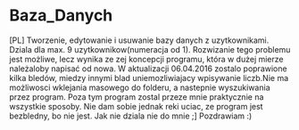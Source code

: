# Baza_Danych
[PL] Tworzenie, edytowanie i usuwanie bazy danych z uzytkownikami. Dziala dla max. 9 uzytkownikow(numeracja od 1). Rozwizanie tego problemu jest możliwe, lecz wynika ze zej koncepcji programu, która w dużej mierze należaloby napisać od nowa. W aktualizacji 06.04.2016 zostalo poprawione kilka bledów, miedzy innymi blad uniemozliwiajacy wpisywanie liczb.Nie ma możliwosci wklejania masowego do folderu, a nastepnie wyszukiwania przez program. Poza tym program zostal przeze mnie praktycznie na wszystkie sposoby. Nie dam sobie jednak reki uciac, ze program jest bezbledny, bo nie jest. Jak nie dziala nie do mnie ;]
Pozdrawiam :)

